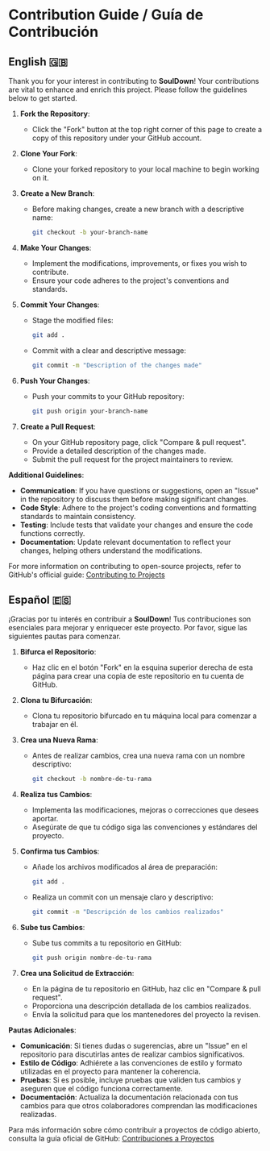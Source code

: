 # Contribution Guide / Guía de Contribución

## English 🇬🇧

Thank you for your interest in contributing to **SoulDown**! Your contributions are vital to enhance and enrich this project. Please follow the guidelines below to get started.

1. **Fork the Repository**:
   - Click the "Fork" button at the top right corner of this page to create a copy of this repository under your GitHub account.

2. **Clone Your Fork**:
   - Clone your forked repository to your local machine to begin working on it.

3. **Create a New Branch**:
   - Before making changes, create a new branch with a descriptive name:
     ```bash
     git checkout -b your-branch-name
     ```

4. **Make Your Changes**:
   - Implement the modifications, improvements, or fixes you wish to contribute.
   - Ensure your code adheres to the project's conventions and standards.

5. **Commit Your Changes**:
   - Stage the modified files:
     ```bash
     git add .
     ```
   - Commit with a clear and descriptive message:
     ```bash
     git commit -m "Description of the changes made"
     ```

6. **Push Your Changes**:
   - Push your commits to your GitHub repository:
     ```bash
     git push origin your-branch-name
     ```

7. **Create a Pull Request**:
   - On your GitHub repository page, click "Compare & pull request".
   - Provide a detailed description of the changes made.
   - Submit the pull request for the project maintainers to review.

**Additional Guidelines**:

- **Communication**: If you have questions or suggestions, open an "Issue" in the repository to discuss them before making significant changes.
- **Code Style**: Adhere to the project's coding conventions and formatting standards to maintain consistency.
- **Testing**: Include tests that validate your changes and ensure the code functions correctly.
- **Documentation**: Update relevant documentation to reflect your changes, helping others understand the modifications.

For more information on contributing to open-source projects, refer to GitHub's official guide: [Contributing to Projects](https://docs.github.com/en/get-started/exploring-projects-on-github/contributing-to-a-project)

## Español 🇪🇸

¡Gracias por tu interés en contribuir a **SoulDown**! Tus contribuciones son esenciales para mejorar y enriquecer este proyecto. Por favor, sigue las siguientes pautas para comenzar.

1. **Bifurca el Repositorio**:
   - Haz clic en el botón "Fork" en la esquina superior derecha de esta página para crear una copia de este repositorio en tu cuenta de GitHub.

2. **Clona tu Bifurcación**:
   - Clona tu repositorio bifurcado en tu máquina local para comenzar a trabajar en él.

3. **Crea una Nueva Rama**:
   - Antes de realizar cambios, crea una nueva rama con un nombre descriptivo:
     ```bash
     git checkout -b nombre-de-tu-rama
     ```

4. **Realiza tus Cambios**:
   - Implementa las modificaciones, mejoras o correcciones que desees aportar.
   - Asegúrate de que tu código siga las convenciones y estándares del proyecto.

5. **Confirma tus Cambios**:
   - Añade los archivos modificados al área de preparación:
     ```bash
     git add .
     ```
   - Realiza un commit con un mensaje claro y descriptivo:
     ```bash
     git commit -m "Descripción de los cambios realizados"
     ```

6. **Sube tus Cambios**:
   - Sube tus commits a tu repositorio en GitHub:
     ```bash
     git push origin nombre-de-tu-rama
     ```

7. **Crea una Solicitud de Extracción**:
   - En la página de tu repositorio en GitHub, haz clic en "Compare & pull request".
   - Proporciona una descripción detallada de los cambios realizados.
   - Envía la solicitud para que los mantenedores del proyecto la revisen.

**Pautas Adicionales**:

- **Comunicación**: Si tienes dudas o sugerencias, abre un "Issue" en el repositorio para discutirlas antes de realizar cambios significativos.
- **Estilo de Código**: Adhiérete a las convenciones de estilo y formato utilizadas en el proyecto para mantener la coherencia.
- **Pruebas**: Si es posible, incluye pruebas que validen tus cambios y aseguren que el código funciona correctamente.
- **Documentación**: Actualiza la documentación relacionada con tus cambios para que otros colaboradores comprendan las modificaciones realizadas.

Para más información sobre cómo contribuir a proyectos de código abierto, consulta la guía oficial de GitHub: [Contribuciones a Proyectos](https://docs.github.com/es/get-started/exploring-projects-on-github/contributing-to-a-project)
